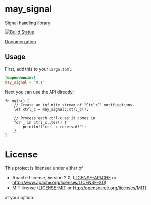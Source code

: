 # may_signal

Signal handling library

[![Build Status](https://travis-ci.org/Xudong-Huang/may_signal.svg?branch=master)](https://travis-ci.org/Xudong-Huang/may_signal)

[Documentation](https://docs.rs/may_signal)

## Usage

First, add this to your `Cargo.toml`:

```toml
[dependencies]
may_signal = "0.1"
```

Next you can use the API directly:

```rust,no_run
fn main() {
    // Create an infinite stream of "Ctrl+C" notifications.
    let ctrl_c = may_signal::ctrl_c();

    // Process each ctrl-c as it comes in
    for _ in ctrl_c.iter() {
        println!("ctrl-c received!");
    }
}
```

# License

This project is licensed under either of

 * Apache License, Version 2.0, ([LICENSE-APACHE](LICENSE-APACHE) or
   http://www.apache.org/licenses/LICENSE-2.0)
 * MIT license ([LICENSE-MIT](LICENSE-MIT) or
   http://opensource.org/licenses/MIT)

at your option.
